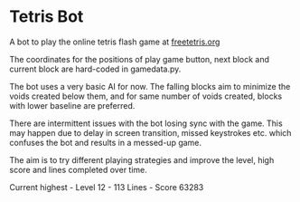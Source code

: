 Tetris Bot
==========

A bot to play the online tetris flash game at [freetetris.org](http://www.freetetris.org/data/flash/nbloxFreeTetris.swf)

The coordinates for the positions of play game button, next block and current block are hard-coded in gamedata.py.

The bot uses a very basic AI for now. The falling blocks aim to minimize the voids created below them, and for same number of voids created, blocks with lower baseline are preferred.

There are intermittent issues with the bot losing sync with the game. This may happen due to delay in screen transition, missed keystrokes etc. which confuses the bot and results in a messed-up game.

The aim is to try different playing strategies and improve the level, high score and lines completed over time.

Current highest - Level 12 - 113 Lines - Score 63283
